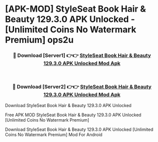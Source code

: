 # [APK-MOD] StyleSeat  Book Hair & Beauty 129.3.0 APK Unlocked - [Unlimited Coins No Watermark Premium] ops2u



<div align="center">
<h3>🔴 Download [Server1] 👉👉 <a href="https://momento.my/?title=StyleSeat__Book_Hair_&_Beauty_129.3.0_APK_Unlocked">StyleSeat  Book Hair & Beauty 129.3.0 APK Unlocked Mod Apk</a></h3><br>

<h3>🔴 Download [Server2] 👉👉 <a href="https://momento.my/?title=StyleSeat__Book_Hair_&_Beauty_129.3.0_APK_Unlocked">StyleSeat  Book Hair & Beauty 129.3.0 APK Unlocked Mod Apk</a></h3>
</div>



Download StyleSeat  Book Hair & Beauty 129.3.0 APK Unlocked 

Free APK MOD StyleSeat  Book Hair & Beauty 129.3.0 APK Unlocked [Unlimited Coins No Watermark Premium]

Download StyleSeat  Book Hair & Beauty 129.3.0 APK Unlocked [Unlimited Coins No Watermark Premium] Mod For Android
